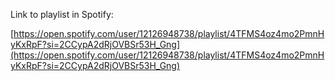 Link to playlist in Spotify:

[https://open.spotify.com/user/12126948738/playlist/4TFMS4oz4mo2PmnHyKxRpF?si=2CCypA2dRjOVBSr53H_Gng](https://open.spotify.com/user/12126948738/playlist/4TFMS4oz4mo2PmnHyKxRpF?si=2CCypA2dRjOVBSr53H_Gng)
